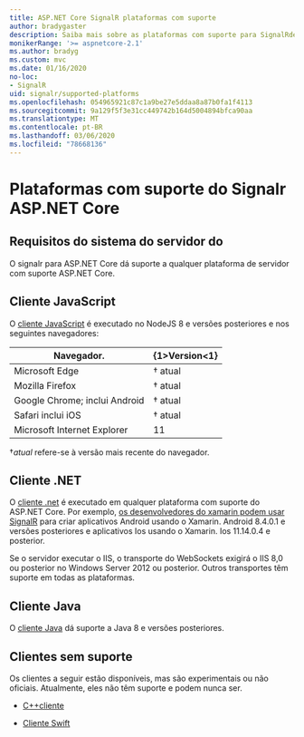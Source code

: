 ```yaml
---
title: ASP.NET Core SignalR plataformas com suporte
author: bradygaster
description: Saiba mais sobre as plataformas com suporte para SignalRde ASP.NET Core.
monikerRange: '>= aspnetcore-2.1'
ms.author: bradyg
ms.custom: mvc
ms.date: 01/16/2020
no-loc:
- SignalR
uid: signalr/supported-platforms
ms.openlocfilehash: 054965921c87c1a9be27e5ddaa8a87b0fa1f4113
ms.sourcegitcommit: 9a129f5f3e31cc449742b164d5004894bfca90aa
ms.translationtype: MT
ms.contentlocale: pt-BR
ms.lasthandoff: 03/06/2020
ms.locfileid: "78668136"
---
```

# <a name="aspnet-core-signalr-supported-platforms"></a>Plataformas com suporte do Signalr ASP.NET Core

## <a name="server-system-requirements"></a>Requisitos do sistema do servidor do

O signalr para ASP.NET Core dá suporte a qualquer plataforma de servidor com suporte ASP.NET Core.

## <a name="javascript-client"></a>Cliente JavaScript

O [cliente JavaScript](xref:signalr/javascript-client) é executado no NodeJS 8 e versões posteriores e nos seguintes navegadores:

| Navegador.                         | {1&gt;Version&lt;1}         |
| ------------------------------- | --------------- |
| Microsoft Edge                  | &dagger; atual |
| Mozilla Firefox                 | &dagger; atual |
| Google Chrome; inclui Android | &dagger; atual |
| Safari inclui iOS            | &dagger; atual |
| Microsoft Internet Explorer     | 11              |

&dagger;*atual* refere-se à versão mais recente do navegador.

## <a name="net-client"></a>Cliente .NET

O [cliente .net](xref:signalr/dotnet-client) é executado em qualquer plataforma com suporte do ASP.NET Core. Por exemplo, [os desenvolvedores do xamarin podem usar SignalR](https://github.com/aspnet/Announcements/issues/305) para criar aplicativos Android usando o Xamarin. Android 8.4.0.1 e versões posteriores e aplicativos Ios usando o Xamarin. Ios 11.14.0.4 e posterior.

Se o servidor executar o IIS, o transporte do WebSockets exigirá o IIS 8,0 ou posterior no Windows Server 2012 ou posterior. Outros transportes têm suporte em todas as plataformas.

## <a name="java-client"></a>Cliente Java

O [cliente Java](xref:signalr/java-client) dá suporte a Java 8 e versões posteriores.

## <a name="unsupported-clients"></a>Clientes sem suporte

Os clientes a seguir estão disponíveis, mas são experimentais ou não oficiais. Atualmente, eles não têm suporte e podem nunca ser.

* [C++cliente](https://github.com/aspnet/SignalR-Client-Cpp)

* [Cliente Swift](https://github.com/moozzyk/SignalR-Client-Swift)
